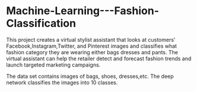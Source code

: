 # Machine-Learning---Fashion-Classification
This project creates a virtual stylist assistant that looks at customers'  Facebook,Instagram,Twitter, and Pinterest images and classifies what fashion category they are wearing either bags dresses and pants. The virtual assistant can help the retailer detect and forecast fashion trends and launch targeted marketing campaigns.

The data set contains images of bags, shoes, dresses,etc. The deep network classifies the images into 10 classes.

